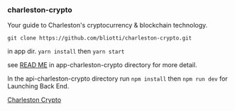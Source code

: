 ### charleston-crypto

Your guide to Charleston's cryptocurrency & blockchain technology. 

`git clone https://github.com/bliotti/charleston-crypto.git`

in app dir. `yarn install` then `yarn start`

see [READ ME](https://github.com/bliotti/charleston-crypto/blob/master/app-charleston-crypto/README.md) in app-charleston-crypto directory for more detail.

In the api-charleston-crypto directory run `npm install` then `npm run dev` for Launching Back End.

[Charleston Crypto](https://charlestoncrypto.com)
